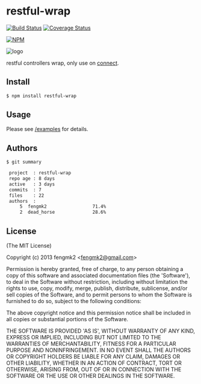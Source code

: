 restful-wrap
=======

[![Build Status](https://secure.travis-ci.org/fengmk2/restful-wrap.png)](http://travis-ci.org/fengmk2/restful-wrap) [![Coverage Status](https://coveralls.io/repos/fengmk2/restful-wrap/badge.png)](https://coveralls.io/r/fengmk2/restful-wrap)

[![NPM](https://nodei.co/npm/restful-wrap.png?downloads=true&stars=true)](https://nodei.co/npm/restful-wrap/)

![logo](https://raw.github.com/fengmk2/restful-wrap/master/logo.png)

restful controllers wrap, only use on [connect](https://github.com/senchalabs/connect).

## Install

```bash
$ npm install restful-wrap
```

## Usage

Please see [/examples](https://github.com/fengmk2/restful-wrap/tree/master/examples) for details.

## Authors

```bash
$ git summary

 project  : restful-wrap
 repo age : 8 days
 active   : 3 days
 commits  : 7
 files    : 22
 authors  :
     5  fengmk2                 71.4%
     2  dead_horse              28.6%
```

## License

(The MIT License)

Copyright (c) 2013 fengmk2 &lt;fengmk2@gmail.com&gt;

Permission is hereby granted, free of charge, to any person obtaining
a copy of this software and associated documentation files (the
'Software'), to deal in the Software without restriction, including
without limitation the rights to use, copy, modify, merge, publish,
distribute, sublicense, and/or sell copies of the Software, and to
permit persons to whom the Software is furnished to do so, subject to
the following conditions:

The above copyright notice and this permission notice shall be
included in all copies or substantial portions of the Software.

THE SOFTWARE IS PROVIDED 'AS IS', WITHOUT WARRANTY OF ANY KIND,
EXPRESS OR IMPLIED, INCLUDING BUT NOT LIMITED TO THE WARRANTIES OF
MERCHANTABILITY, FITNESS FOR A PARTICULAR PURPOSE AND NONINFRINGEMENT.
IN NO EVENT SHALL THE AUTHORS OR COPYRIGHT HOLDERS BE LIABLE FOR ANY
CLAIM, DAMAGES OR OTHER LIABILITY, WHETHER IN AN ACTION OF CONTRACT,
TORT OR OTHERWISE, ARISING FROM, OUT OF OR IN CONNECTION WITH THE
SOFTWARE OR THE USE OR OTHER DEALINGS IN THE SOFTWARE.
